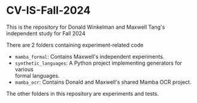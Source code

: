 # CV-IS-Fall-2024
This is the repository for Donald Winkelman and Maxwell Tang's independent study
for Fall 2024

There are 2 folders containing experiment-related code
- `mamba_formal`: Contains Maxwell's independent experiments.
- `synthetic_languages`: A Python project implementing generators for various\
    formal languages.
- `mamba_ocr`: Contains Donald and Maxwell's shared Mamba OCR project.

The other folders in this repository are experiments and tests.
